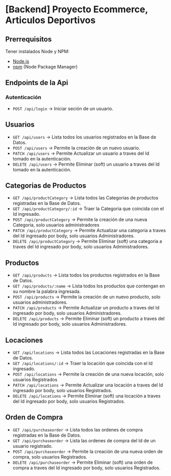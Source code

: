 # [Backend] Proyecto Ecommerce, Articulos Deportivos

## Prerrequisitos

Tener instalados Node y NPM:

- [Node.js](https://nodejs.org/es/download/)
- [npm](https://www.npmjs.com/get-npm) (Node Package Manager)

## Endpoints de la Api

### Autenticación

- `POST /api/login` → Iniciar seción de un usuario.

## Usuarios
- `GET /api/users` → Lista todos los usuarios registrados en la Base de Datos.
- `POST /api/users` → Permite la creación de un nuevo usuario.
- `PATCH /api/users` → Permite Actualizar un usuario a traves del Id tomado en la autenticación.
- `DELETE /api/users` → Permite Eliminar (soft) un usuario a traves del Id tomado en la autenticación.

## Categorias de Productos
- `GET /api/productCategory` → Lista todos las Categorias de productos registradas en la Base de Datos.
- `GET /api/productCategory/:id` → Traer la Categoria que coincida con el Id ingresado.
- `POST /api/productCategory` → Permite la creación de una nueva Categoria, solo usuarios administradores
- `PATCH /api/productCategory` → Permite Actualizar una categoria a traves del Id ingresado por body, solo usuarios Administradores.
- `DELETE /api/productCategory` → Permite Eliminar (soft) una categoria a traves del Id ingresado por body, solo usuarios Administradores.

## Productos
- `GET /api/products` → Lista todos los productos registrados en la Base de Datos.
- `GET /api/products/:name` → Lista todos los productos que contengan en su nombre la palabra ingresada.
- `POST /api/products` → Permite la creación de un nuevo producto, solo usuarios administradores.
- `PATCH /api/products` → Permite Actualizar un producto a traves del Id ingresado por body, solo usuarios Administradores.
- `DELETE /api/products` → Permite Eliminar (soft) un producto a traves del Id ingresado por body, solo usuarios Administradores.

## Locaciones
- `GET /api/locations` → Lista todos las Locaciones registradas en la Base de Datos.
- `GET /api/locations/:id` → Traer la locación que coincida con el Id ingresado.
- `POST /api/locations` → Permite la creación de una nueva locación, solo usuarios Registrados
- `PATCH /api/locations` → Permite Actualizar una locación a traves del Id ingresado por body, solo usuarios Registrados.
- `DELETE /api/locations` → Permite Eliminar (soft) una locación a traves del Id ingresado por body, solo usuarios Registrados.

## Orden de Compra
- `GET /api/purchaseorder` → Lista todos las ordenes de compra registradas en la Base de Datos.
- `GET /api/purchaseorder` → Lista las ordenes de compra del Id de un usuario registrado.
- `POST /api/purchaseorder` → Permite la creación de una nueva orden de compra, solo usuarios Registrados.
- `DELETE /api/purchaseorder` → Permite Eliminar (soft) una orden de compra a traves del Id ingresado por body, solo usuarios Registrados.
